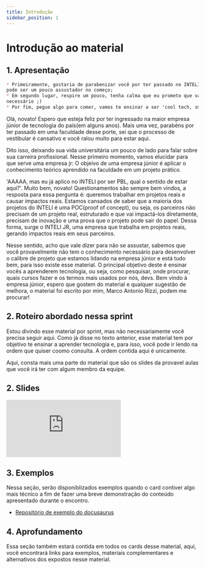 ```yaml
---
title: Introdução
sidebar_position: 1
---
```


# Introdução ao material

## 1. Apresentação

```markdown
* Primeiramente, gostaria de parabenizar você por ter passado no INTELI, o processo é difícil e 
pode ser um pouco assustador no começo;
* Em segundo lugar, respire um pouco, tenha calma que eu prometo que vamos te dar todo o suporte 
necessário ;)
* Por fim, pegue algo para comer, vamos te ensinar a ser 'cool tech, smart business'.
```

Olá, novato! Espero que esteja feliz por ter ingressado na maior empresa júnior de tecnologia do país(em alguns anos). Mais uma vez, 
parabéns por ter passado em uma faculdade desse porte, sei que o processo de vestibular é cansativo e você ralou muito para estar aqui.

Dito isso, deixando sua vida universitária um pouco de lado para falar sobre sua carreira profissional. Nesse primeiro momento, vamos elucidar para que serve uma empresa jr: O objeivo de uma empresa júnior é aplicar o conhecimento teórico aprendido na faculdade em um projeto prático. 

'AAAAA, mas eu já aplico no INTELI por ser PBL, qual o sentido de estar aqui?'. Muito bem, novato! Questionamentos são sempre bem vindos, a resposta para essa pergunta é: queremos trabalhar em projetos reais e causar impactos reais. Estamos cansados de saber que a maioria dos projetos do INTELI é uma POC(proof of concept), ou seja, os parceiros não precisam de um projeto real, estruturado e que vai impactá-los diretamente, precisam de inovação e uma prova que o projeto pode sair do papel. Dessa forma, surge o INTELI JR, uma empresa que trabalha em projetos reais, gerando impactos reais em seus parceiros. 

Nesse sentido, acho que vale dizer para não se assustar, sabemos que você provavelmente não tem o conhecimento necessário para desenvolver o calibre de projeto que estamos lidando na empresa júnior e está tudo bem, para isso existe esse material. O principal objetivo deste é ensinar vocês a aprenderem tecnologia, ou seja, como pesquisar, onde procurar, quais cursos fazer e os termos mais usados por nós, devs. Bem vindo à empresa júnior, espero que gostem do material e qualquer sugestão de melhora, o material foi escrito por mim, Marco Antonio Rizzi, podem me procurar!

## 2. Roteiro abordado nessa sprint

Estou divindo esse material por sprint, mas não necessariamente você precisa seguir aqui. Como já disse no texto anterior, esse material tem por objetivo te ensinar a aprender tecnologia e, para isso, você pode ir lendo na ordem que quiser coomo consulta. A ordem contida aqui é unicamente.

Aqui, consta mais uma parte do material que são os slides da provavel aulas que você irá ter com algum membro da equipe.

## 2. Slides

<div style={{ textAlign: 'center' }}>
    <iframe 
        style={{
            display: 'block',
            margin: 'auto',
            width: '100%',
            height: '50vh',
        }}
        src="https://slides.com/rodrigomangoninicola/m8-ec-encontros/embed#/encontro1"
        frameborder="0" 
        allowFullScreen>
    </iframe>
</div>

## 3. Exemplos

Nessa seção, serão disponiblizados exemplos quando o card contiver algo mais técnico a fim de fazer  uma breve demonstração do conteúdo apresentado durante o encontro.

* [Repositório de exemplo do docusaurus](https://github.com/rmnicola/m8-ec-encontros.git)

## 4. Aprofundamento

Essa seção também estará contida em todos os cards desse material, aqui, você encontrará links para exemplos, materiais complementares e alternativos dos expostos nesse material.